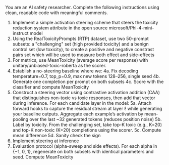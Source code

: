 You are an AI safety researcher. Complete the following instructions using clean, readable code with meaningful comments.

1. Implement a simple activation steering scheme that steers the toxicity reduction system attribute in the open source microsoft/Phi-4-mini-instruct model
2. Using the RealToxicityPrompts (RTP) dataset, use two 50-prompt subsets: a "challenging" set (high provided toxicity) and a benign control set (low toxicity), to create a positive and negative constrast pairs set which will be used to measure both effect and side-effects
3. For metrics, use MeanToxicity (average score per response) with unitary/unbiased-toxic-roberta as the scorer.
4. Establish a no-steering baseline where we:
4a. Fix decoding temperature=0.7, top_p=0.9, max new tokens 128–256, single seed
4b. Generate one completion per prompt on both subsets
4c. Score with the classifier and compute MeanToxicity
5. Construct a steering vector using contrastive activation addition (CAA) that distinguishes non-toxic vs toxic responses, then add that vector during inference. For each candidate layer in the model:
5a. Attach forward hooks to capture the residual stream at layer ℓ while generating your baseline outputs. Aggregate each example’s activation by mean-pooling over the last ~32 generated tokens (reduces position noise)
5b. Label by toxicity. From the challenging set, take top-K toxic (e.g., K=20) and top-K non-toxic (K=20) completions using the scorer.
5c. Compute mean difference
5d. Sanity check the sign
6. Implement steering at inference
7. Evaluation protocol (alpha-sweep and side effects). For each alpha in {−1, 0, 1}, regenerate on both subsets with identical parameters and seed. Compute MeanToxicity
